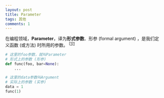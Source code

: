 ```yaml
---
layout: post
title: Parameter
tags: 其他
comments: 1
---
```


在编程领域，**Parameter**，译为**形式参数**、形参 (formal argument) ，是我们定义函数 (或方法) 时所用的参数。 <sup>[[1]][1]</sup>

```python
# 这里的foo参数，就叫Parameter
# 形式上的参数 (形参)
def func(foo, bar=None): 
    ...

# 这里的data参数叫Argument
# 实际上的参数 (实参)
data = 1 
func(1)
```

[1]: https://docs.python.org/3.9/glossary.html  "Python文档"